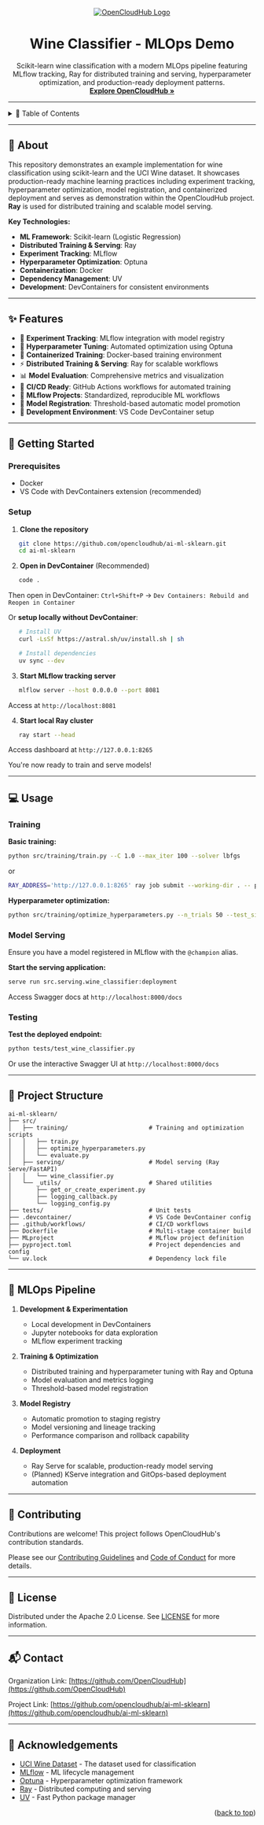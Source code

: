 <a id="readme-top"></a>

<!-- PROJECT LOGO & TITLE -->

<div align="center">
  <a href="https://github.com/opencloudhub">
  <picture>
    <source media="(prefers-color-scheme: light)" srcset="https://raw.githubusercontent.com/opencloudhub/.github/main/assets/brand/assets/logos/primary-logo-light.svg">
    <source media="(prefers-color-scheme: dark)" srcset="https://raw.githubusercontent.com/opencloudhub/.github/main/assets/brand/assets/logos/primary-logo-dark.svg">
    <!-- Fallback -->
    <img alt="OpenCloudHub Logo" src="https://raw.githubusercontent.com/opencloudhub/.github/main/assets/brand/assets/logos/primary-logo-dark.svg" style="max-width:700px; max-height:175px;">
  </picture>
  </a>

<h1 align="center">Wine Classifier - MLOps Demo</h1>

<p align="center">
    Scikit-learn wine classification with a modern MLOps pipeline featuring MLflow tracking, Ray for distributed training and serving, hyperparameter optimization, and production-ready deployment patterns.<br />
    <a href="https://github.com/opencloudhub"><strong>Explore OpenCloudHub »</strong></a>
  </p>
</div>

______________________________________________________________________

<details>
  <summary>📑 Table of Contents</summary>
  <ol>
    <li><a href="#about">About</a></li>
    <li><a href="#features">Features</a></li>
    <li><a href="#getting-started">Getting Started</a></li>
    <li><a href="#usage">Usage</a></li>
    <li><a href="#project-structure">Project Structure</a></li>
    <li><a href="#mlops-pipeline">MLOps Pipeline</a></li>
    <li><a href="#contributing">Contributing</a></li>
    <li><a href="#license">License</a></li>
    <li><a href="#contact">Contact</a></li>
  </ol>
</details>

______________________________________________________________________

<h2 id="about">🍷 About</h2>

This repository demonstrates an example implementation for wine classification using scikit-learn and the UCI Wine dataset. It showcases production-ready machine learning practices including experiment tracking, hyperparameter optimization, model registration, and containerized deployment and serves as demonstration within the OpenCloudHub project.\
**Ray** is used for distributed training and scalable model serving.

**Key Technologies:**

- **ML Framework**: Scikit-learn (Logistic Regression)
- **Distributed Training & Serving**: Ray
- **Experiment Tracking**: MLflow
- **Hyperparameter Optimization**: Optuna
- **Containerization**: Docker
- **Dependency Management**: UV
- **Development**: DevContainers for consistent environments

______________________________________________________________________

<h2 id="features">✨ Features</h2>

- 🔬 **Experiment Tracking**: MLflow integration with model registry
- 🎯 **Hyperparameter Tuning**: Automated optimization using Optuna
- 🐳 **Containerized Training**: Docker-based training environment
- ⚡ **Distributed Training & Serving**: Ray for scalable workflows
- 📊 **Model Evaluation**: Comprehensive metrics and visualization
- 🚀 **CI/CD Ready**: GitHub Actions workflows for automated training
- 📁 **MLflow Projects**: Standardized, reproducible ML workflows
- 🔄 **Model Registration**: Threshold-based automatic model promotion
- 🧪 **Development Environment**: VS Code DevContainer setup

______________________________________________________________________

<h2 id="getting-started">🚀 Getting Started</h2>

### Prerequisites

- Docker
- VS Code with DevContainers extension (recommended)

### Setup

1. **Clone the repository**
```bash
   git clone https://github.com/opencloudhub/ai-ml-sklearn.git
   cd ai-ml-sklearn
```

2. **Open in DevContainer** (Recommended)
```bash
   code .
```

   Then open in DevContainer: `Ctrl+Shift+P` → `Dev Containers: Rebuild and Reopen in Container`

   Or **setup locally without DevContainer**:
```bash
   # Install UV
   curl -LsSf https://astral.sh/uv/install.sh | sh

   # Install dependencies
   uv sync --dev
```

3. **Start MLflow tracking server**
```bash
   mlflow server --host 0.0.0.0 --port 8081
```

   Access at `http://localhost:8081`

4. **Start local Ray cluster**
```bash
   ray start --head
```

   Access dashboard at `http://127.0.0.1:8265`

You're now ready to train and serve models!

______________________________________________________________________

<h2 id="usage">💻 Usage</h2>

### Training

**Basic training:**
```bash
python src/training/train.py --C 1.0 --max_iter 100 --solver lbfgs
```
or 
```bash
RAY_ADDRESS='http://127.0.0.1:8265' ray job submit --working-dir . -- python src/training/train.py
```

**Hyperparameter optimization:**
```bash
python src/training/optimize_hyperparameters.py --n_trials 50 --test_size 0.2
```

### Model Serving

Ensure you have a model registered in MLflow with the `@champion` alias.

**Start the serving application:**
```bash
serve run src.serving.wine_classifier:deployment
```

Access Swagger docs at `http://localhost:8000/docs`

### Testing

**Test the deployed endpoint:**
```bash
python tests/test_wine_classifier.py
```

Or use the interactive Swagger UI at `http://localhost:8000/docs`
______________________________________________________________________

<h2 id="project-structure">📁 Project Structure</h2>

```
ai-ml-sklearn/
├── src/
│   ├── training/                       # Training and optimization scripts
│   │   ├── train.py
│   │   ├── optimize_hyperparameters.py
│   │   └── evaluate.py
│   ├── serving/                        # Model serving (Ray Serve/FastAPI)
│   │   └── wine_classifier.py
│   └── _utils/                         # Shared utilities
│       ├── get_or_create_experiment.py
│       ├── logging_callback.py
│       └── logging_config.py
├── tests/                              # Unit tests
├── .devcontainer/                      # VS Code DevContainer config
├── .github/workflows/                  # CI/CD workflows
├── Dockerfile                          # Multi-stage container build
├── MLproject                           # MLflow project definition
├── pyproject.toml                      # Project dependencies and config
└── uv.lock                             # Dependency lock file
```

______________________________________________________________________

<h2 id="mlops-pipeline">🔄 MLOps Pipeline</h2>

1. **Development & Experimentation**

   - Local development in DevContainers
   - Jupyter notebooks for data exploration
   - MLflow experiment tracking

1. **Training & Optimization**

   - Distributed training and hyperparameter tuning with Ray and Optuna
   - Model evaluation and metrics logging
   - Threshold-based model registration

1. **Model Registry**

   - Automatic promotion to staging registry
   - Model versioning and lineage tracking
   - Performance comparison and rollback capability

1. **Deployment**

   - Ray Serve for scalable, production-ready model serving
   - (Planned) KServe integration and GitOps-based deployment automation

______________________________________________________________________

<h2 id="contributing">👥 Contributing</h2>

Contributions are welcome! This project follows OpenCloudHub's contribution standards.

Please see our [Contributing Guidelines](https://github.com/opencloudhub/.github/blob/main/.github/CONTRIBUTING.md) and [Code of Conduct](https://github.com/opencloudhub/.github/blob/main/.github/CODE_OF_CONDUCT.md) for more details.

______________________________________________________________________

<h2 id="license">📄 License</h2>

Distributed under the Apache 2.0 License. See [LICENSE](LICENSE) for more information.

______________________________________________________________________

<h2 id="contact">📬 Contact</h2>

Organization Link: [https://github.com/OpenCloudHub](https://github.com/OpenCloudHub)

Project Link: [https://github.com/opencloudhub/ai-ml-sklearn](https://github.com/opencloudhub/ai-ml-sklearn)

______________________________________________________________________

<h2 id="acknowledgements">🙏 Acknowledgements</h2>

- [UCI Wine Dataset](https://archive.ics.uci.edu/ml/datasets/wine) - The dataset used for classification
- [MLflow](https://mlflow.org/) - ML lifecycle management
- [Optuna](https://optuna.org/) - Hyperparameter optimization framework
- [Ray](https://ray.io/) - Distributed computing and serving
- [UV](https://github.com/astral-sh/uv) - Fast Python package manager

<p align="right">(<a href="#readme-top">back to top</a>)</p>
